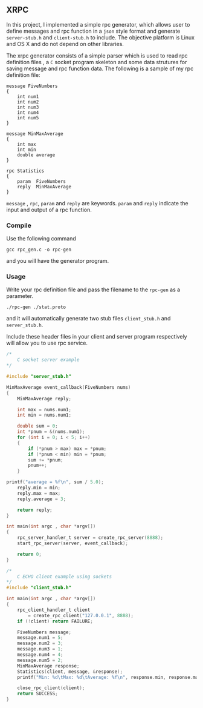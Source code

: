 ## XRPC

In this project, I implemented a simple rpc generator, which allows user to define messages and rpc function in a `json` style format and generate `server-stub.h`  and `client-stub.h` to include. The objective platform is Linux and OS X and do not depend on other libraries.

The xrpc generator consists of a simple parser which is used to read rpc definition files , a `C` socket program skeleton and some data strutures for saving message and rpc function data. The following is a sample of my rpc definition file:

```
message FiveNumbers
{
	int num1
	int num2
	int num3
	int num4
	int num5
}

message MinMaxAverage
{
	int max
	int min
	double average
}

rpc Statistics
{
	param  FiveNumbers
	reply  MinMaxAverage
}
```

`message` , `rpc`, `param` and `reply` are keywords. `param` and `reply` indicate the input and output of a rpc function.

### Compile

Use the following command

```
gcc rpc_gen.c -o rpc-gen
```

and you will have the generator program.

### Usage

Write your rpc definition file and pass the filename to the `rpc-gen` as a parameter.

```
./rpc-gen ./stat.proto
```

and it will automatically generate two stub files `client_stub.h` and `server_stub.h`.

Include these header files in your client and server program respectively will allow you to use rpc service.

```C
/*
    C socket server example
*/

#include "server_stub.h"

MinMaxAverage event_callback(FiveNumbers nums)
{
	MinMaxAverage reply;

	int max = nums.num1;
	int min = nums.num1;

	double sum = 0;
	int *pnum = &(nums.num1);
	for (int i = 0; i < 5; i++)
	{
		if (*pnum > max) max = *pnum;
		if (*pnum < min) min = *pnum;
		sum += *pnum;
		pnum++;
	}

printf("average = %f\n", sum / 5.0);
	reply.min = min;
	reply.max = max;
	reply.average = 3;

	return reply;
}

int main(int argc , char *argv[])
{
    rpc_server_handler_t server = create_rpc_server(8888);
    start_rpc_server(server, event_callback);

    return 0;
}
```

```C
/*
    C ECHO client example using sockets
*/
#include "client_stub.h"

int main(int argc , char *argv[])
{
	rpc_client_handler_t client
		= create_rpc_client("127.0.0.1", 8888);
	if (!client) return FAILURE;

    FiveNumbers message;
    message.num1 = 5;
    message.num2 = 3;
    message.num3 = 1;
    message.num4 = 4;
    message.num5 = 2;
    MinMaxAverage response;
    Statistics(client, message, &response);
    printf("Min: %d\tMax: %d\tAverage: %f\n", response.min, response.max, response.average);

    close_rpc_client(client);
    return SUCCESS;
}
```



